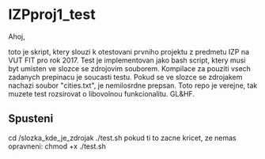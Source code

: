 # IZPproj1_test
Ahoj,

toto je skript, ktery slouzi k otestovani prvniho projektu z predmetu IZP na VUT FIT pro rok 2017. Test je implementovan jako bash script, ktery musi byt umisten ve slozce se zdrojovim souborem. Kompilace za pouziti vsech zadanych prepinacu je soucasti testu. Pokud se ve slozce se zdrojakem nachazi soubor "cities.txt", je nemilosrdne prepsan. Toto repo je verejne, tak muzete test rozsirovat o libovolnou funkcionalitu. GL&HF.

## Spusteni
cd /slozka_kde_je_zdrojak
./test.sh
pokud ti to zacne kricet, ze nemas opravneni: chmod +x ./test.sh 

